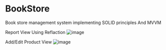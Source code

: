 # BookStore
Book store management system implementing SOLID principles And MVVM

Report View Using Reflaction
![image](https://user-images.githubusercontent.com/88895210/149841574-8bb8ecb3-02ec-47fb-937d-5a675a68b0f2.png)

Add/Edit Product View
![image](https://user-images.githubusercontent.com/88895210/149841695-e6feadfd-ca2b-495e-b721-ae16153f87e2.png)
